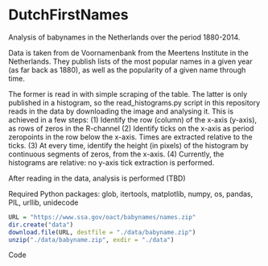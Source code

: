 # DutchFirstNames
Analysis of babynames in the Netherlands over the period 1880-2014.

Data is taken from de Voornamenbank from the Meertens Institute in the Netherlands. They publish lists of the  most popular names in a given year (as far back as 1880), as well as the popularity of a given name through time. 

The former is read in with simple scraping of the table. The latter is only published in a histogram, so the read_histograms.py script in this repository reads in the data by downloading the image and analysing it. This is achieved in a few steps:
(1) Identify the row (column) of the x-axis (y-axis), as rows of zeros in the R-channel
(2) Identify ticks on the x-axis as period zeropoints in the row below the x-axis. Times are extracted relative to the ticks.
(3) At every time, identify the height (in pixels) of the histogram by continuous segments of zeros, from the x-axis.
(4) Currently, the histograms are relative: no y-axis tick extraction is performed. 

After reading in the data, analysis is performed (TBD)

Required Python packages:
glob, itertools, matplotlib, numpy, os, pandas, PIL, urllib, unidecode

``` r
URL = "https://www.ssa.gov/oact/babynames/names.zip"
dir.create("data")
download.file(URL, destfile = "./data/babyname.zip")
unzip("./data/babyname.zip", exdir = "./data")
```

Code

